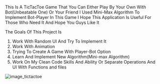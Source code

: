 This Is A TicTacToe Game That You Can Either Play By Your Own With Bot(Unbeatable One) Or Your Friend
I Used Mini-Max Algorithm To Implement Bot-Player In This Game 
I Hope This Application Is Useful For Those Who Need It
And Hope You Guys Like It

The Goals Of This Project Is 

1. Work With Random UI And Try To Implement It 
2. Work With Animation
3. Trying To Create A Game With Player-Bot Option
4. Learn And Implement New Algorithm(Mini-max Algorithm)
5. Work On My Clean Code Skills And Ability Or Separate Operations And UI With Functions and files

![image_tictactoe](https://github.com/arsalanManavii/tic_tac_toe_ai/assets/141827056/0c1e3785-326d-4349-843e-968fb8f832c9)
